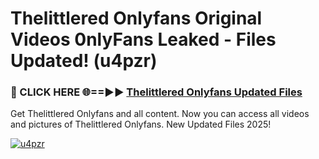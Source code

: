 # Thelittlered Onlyfans Original Videos 0nlyFans Leaked - Files Updated! (u4pzr)

<h3>🔴 CLICK HERE 🌐==►► <a href="https://tinyurl.com/ehrbuxhb" rel="nofollow">Thelittlered Onlyfans Updated Files</a></h3>

Get Thelittlered Onlyfans and all content. Now you can access all videos and pictures of Thelittlered Onlyfans. New Updated Files 2025!

[![u4pzr](https://i.imgur.com/lVYEuWS.gif)](https://tinyurl.com/ehrbuxhb)
